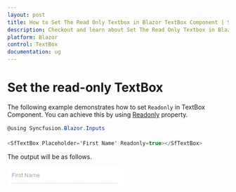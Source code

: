 ```yaml
---
layout: post
title: How to Set The Read Only Textbox in Blazor TextBox Component | Syncfusion
description: Checkout and learn about Set The Read Only Textbox in Blazor TextBox component of Syncfusion, and more details.
platform: Blazor
control: TextBox
documentation: ug
---
```


# Set the read-only TextBox

The following example demonstrates how to set `Readonly` in TextBox Component.
You can achieve this by using [Readonly](https://help.syncfusion.com/cr/blazor/Syncfusion.Blazor.Charts.ChartSeries.html#Syncfusion_Blazor_Charts_ChartSeries_Fill) property.

```csharp
@using Syncfusion.Blazor.Inputs

<SfTextBox Placeholder='First Name' Readonly=true></SfTextBox>
```

The output will be as follows.

![textbox](../images/disabled.png)